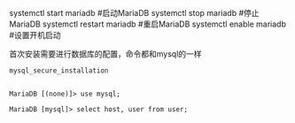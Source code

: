 
systemctl start mariadb  #启动MariaDB
systemctl stop mariadb  #停止MariaDB
systemctl restart mariadb  #重启MariaDB
systemctl enable mariadb  #设置开机启动


首次安装需要进行数据库的配置，命令都和mysql的一样

```
mysql_secure_installation
```

```

MariaDB [(none)]> use mysql;

MariaDB [mysql]> select host, user from user;
```